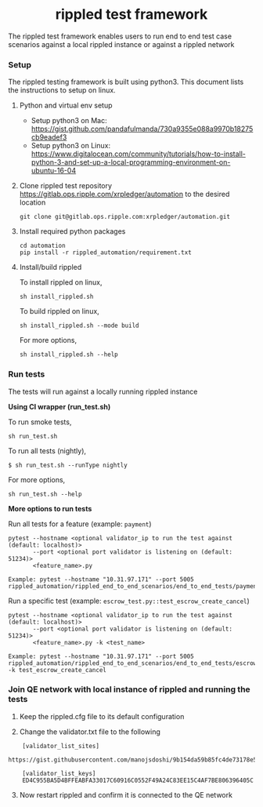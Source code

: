 <h1 align="center">rippled test framework</h1>

The rippled test framework enables users to run end to end test case scenarios against a local rippled instance or against a rippled network

<h3>Setup</h3>
The rippled testing framework is built using python3. This document lists the instructions to setup on linux.

1. Python and virtual env setup
    - Setup python3 on Mac: https://gist.github.com/pandafulmanda/730a9355e088a9970b18275cb9eadef3
    - Setup python3 on Linux:	https://www.digitalocean.com/community/tutorials/how-to-install-python-3-and-set-up-a-local-programming-environment-on-ubuntu-16-04

1. Clone rippled test repository https://gitlab.ops.ripple.com/xrpledger/automation to the desired location

    ```
    git clone git@gitlab.ops.ripple.com:xrpledger/automation.git
   ```

1. Install required python packages 
   ```
   cd automation 
   pip install -r rippled_automation/requirement.txt
   ```

1. Install/build rippled

   To install rippled on linux, 

   ```
   sh install_rippled.sh
   ```

   To build rippled on linux, 
   ```
   sh install_rippled.sh --mode build
   ```
   
   For more options,
   ```
   sh install_rippled.sh --help
   ```

<h3>Run tests</h3>

The tests will run against a locally running rippled instance 

<b>Using CI wrapper (run_test.sh)</b>

To run smoke tests,
```
sh run_test.sh
```

To run all tests (nightly),
```
$ sh run_test.sh --runType nightly
```

For more options,
```
sh run_test.sh --help
```


<b>More options to run tests</b>

Run all tests for a feature (example: `payment`)
   ```
   pytest --hostname <optional validator_ip to run the test against (default: localhost)>
          --port <optional port validator is listening on (default: 51234)>
          <feature_name>.py

   Example: pytest --hostname "10.31.97.171" --port 5005 rippled_automation/rippled_end_to_end_scenarios/end_to_end_tests/payment_test.py
   ```
Run a specific test (example: `escrow_test.py::test_escrow_create_cancel`)
   ```
   pytest --hostname <optional validator_ip to run the test against (default: localhost)>
          --port <optional port validator is listening on (default: 51234)>
          <feature_name>.py -k <test_name>

   Example: pytest --hostname "10.31.97.171" --port 5005 rippled_automation/rippled_end_to_end_scenarios/end_to_end_tests/escrow_test.py -k test_escrow_create_cancel
   ```


<h3>Join QE network with local instance of rippled and running the tests</h3>

1. Keep the rippled.cfg file to its default configuration 

2. Change the validator.txt file to the following
```
    [validator_list_sites]
    https://gist.githubusercontent.com/manojsdoshi/9b154da59b85fc4de73178e5923ba4e8/raw/6dd96ddabc3f0b6cf6dcda71b061c10a44de0ec4/index.json

    [validator_list_keys]
    ED4C955BA5D4BFFEABFA33017C60916C0552F49A24C83EE15C4AF7BE806396405C
``` 
3. Now restart rippled and confirm it is connected to the QE network

